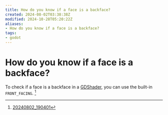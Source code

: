 ```yaml
---
title: How do you know if a face is a backface?
created: 2024-08-02T03:38:38Z
modified: 2024-10-28T05:20:22Z
aliases:
- How do you know if a face is a backface?
tags:
- godot
---
```


# How do you know if a face is a backface?

To check if a face is a backface in a [GDShader](gdshader.md), you can use the built-in `FRONT_FACING`. [^1]

[^1]: [20240802_190401](../entries/20240801222015.md)
